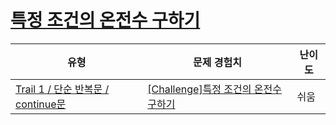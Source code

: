 # [특정 조건의 온전수 구하기](https://www.codetree.ai/trails/complete/curated-cards/challenge-print-onjeonsu)

|유형|문제 경험치|난이도|
|---|---|---|
|[Trail 1 / 단순 반복문 / continue문](https://www.codetree.ai/trail-info/novice-low/)|[[Challenge]특정 조건의 온전수 구하기](https://www.codetree.ai/trails/complete/curated-cards/challenge-print-onjeonsu/)|쉬움|


